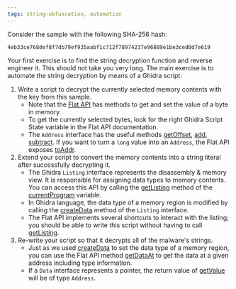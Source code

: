 ```yaml
---
tags: string-obfuscation, automation
---
```

Consider the sample with the following SHA-256 hash:
```
4eb33ce768def8f7db79ef935aabf1c712f78974237e96889e1be3ced0d7e619
```
Your first exercise is to find the string decryption function and reverse engineer it. This should
not take you very long. The main exercise is to automate the string decryption by means of a Ghidra
script:

1. Write a script to decrypt the currently selected memory contents with the key from this sample.
   - Note that the [Flat API](https://mal.re/api/ghidra/app/script/GhidraScript.html) has methods
     to get and set the value of a byte in memory. 
   - To get the currently selected bytes, look for the right Ghidra Script State variable in the
     Flat API documentation.
   - The `Address` interface has the useful methods [getOffset][], [add][], [subtract][]. If you
     want to turn a `long` value into an `Address`, the Flat API exposes [toAddr][].
2. Extend your script to convert the memory contents into a string literal after successfully
   decrypting it.
   - The Ghidra `Listing` interface represents the disassembly & memory view. It is responsible for
     assigning data types to memory contents. You can access this API by calling the [getListing][]
     method of the [currentProgram][] variable.
   - In Ghidra language, the data type of a memory region is modified by calling the [createData][]
     method of the `Listing` interface.
   - The Flat API implements several shortcuts to interact with the listing; you should be able to
     write this script without having to call [getListing][].
3. Re-write your script so that it decrypts all of the malware's strings.
   - Just as we used [createData][] to set the data type of a memory region, you can use the Flat
     API method [getDataAt][] to get the data at a given address including type information.
   - If a `Data` interface represents a pointer, the return value of [getValue][] will be of type
     `Address`.

[FlatProgramAPI]: https://mal.re/api/ghidra/program/flatapi/FlatProgramAPI.html
[add]: https://mal.re/api/ghidra/program/model/address/Address.html#add(long)
[createData]: https://mal.re/api/ghidra/program/model/listing/Listing.html#createData(ghidra.program.model.address.Address,ghidra.program.model.data.DataType)
[currentProgram]: https://mal.re/api/ghidra/program/flatapi/FlatProgramAPI.html#currentProgram
[getDataAt]: https://mal.re/api/ghidra/program/flatapi/FlatProgramAPI.html#getDataAt(ghidra.program.model.address.Address)
[getListing]: https://mal.re/api/ghidra/program/model/listing/Program.html#getListing()
[getOffset]: https://mal.re/api/ghidra/program/model/address/Address.html#getOffset()
[getValue]: https://mal.re/api/ghidra/program/model/listing/Data.html#getValue()
[subtract]: https://mal.re/api/ghidra/program/model/address/Address.html#subtract(long)
[toAddr]: https://mal.re/api/ghidra/program/flatapi/FlatProgramAPI.html#toAddr(long)